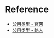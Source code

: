 # Reference

- [公用类型 - 官网](https://www.typescriptlang.org/docs/handbook/utility-types.html) 
- [公用类型 - 路人](https://segmentfault.com/a/1190000041101150) 